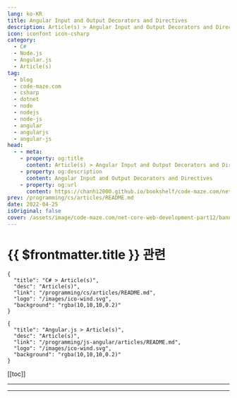 ```yaml
---
lang: ko-KR
title: Angular Input and Output Decorators and Directives
description: Article(s) > Angular Input and Output Decorators and Directives
icon: iconfont icon-csharp
category: 
  - C#
  - Node.js
  - Angular.js
  - Article(s)
tag: 
  - blog
  - code-maze.com
  - csharp
  - dotnet
  - node
  - nodejs
  - node-js
  - angular
  - angularjs
  - angular-js
head:  
  - - meta:
    - property: og:title
      content: Article(s) > Angular Input and Output Decorators and Directives
    - property: og:description
      content: Angular Input and Output Decorators and Directives
    - property: og:url
      content: https://chanhi2000.github.io/bookshelf/code-maze.com/net-core-web-development-part12.html
prev: /programming/cs/articles/README.md
date: 2022-04-25
isOriginal: false
cover: /assets/image/code-maze.com/net-core-web-development-part12/banner.png
---
```


# {{ $frontmatter.title }} 관련

```component VPCard
{
  "title": "C# > Article(s)",
  "desc": "Article(s)",
  "link": "/programming/cs/articles/README.md",
  "logo": "/images/ico-wind.svg",
  "background": "rgba(10,10,10,0.2)"
}
```

```component VPCard
{
  "title": "Angular.js > Article(s)",
  "desc": "Article(s)",
  "link": "/programming/js-angular/articles/README.md",
  "logo": "/images/ico-wind.svg",
  "background": "rgba(10,10,10,0.2)"
}
```

[[toc]]

---

<SiteInfo
  name="Angular Input and Output Decorators and Directives"
  desc="Find out how to use Angular Input Output decorators in a combination with EventEmitter to provide the possibility to interact between components."
  url="https://code-maze.com/net-core-web-development-part12/"
  logo="/assets/image/code-maze.com/favicon.png"
  preview="/assets/image/code-maze.com/net-core-web-development-part12/banner.png"/>

<!-- TODO: 작성 -->

---

<TagLinks />